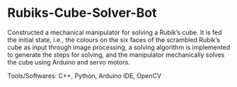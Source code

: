 # Rubiks-Cube-Solver-Bot
Constructed a mechanical manipulator for solving a Rubik’s cube. It is fed the initial state, i.e., the colours on the six faces of the scrambled Rubik’s cube as input through image processing, a solving algorithm is implemented to generate the steps for solving, and the manipulator mechanically solves the cube using Arduino and servo motors.

Tools/Softwares: C++, Python, Arduino IDE, OpenCV
